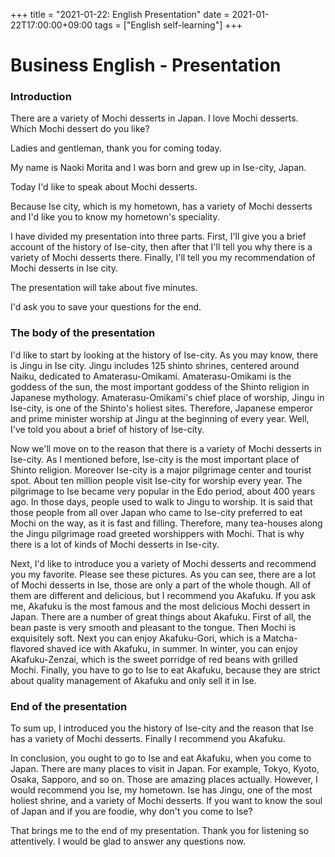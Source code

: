 +++
title =  "2021-01-22: English Presentation"
date = 2021-01-22T17:00:00+09:00
tags = ["English self-learning"]
+++
# Business English - Presentation

### Introduction

<!-- Attention-Grabbing Statement-->
There are a variety of Mochi desserts in Japan. I love Mochi desserts. Which Mochi dessert do you like?

<!-- Greeting/Welcoming-->
Ladies and gentleman, thank you for coming today.

<!-- Self-Introduction-->
My name is Naoki Morita and I was born and grew up in Ise-city, Japan.

<!-- Title of Presentation -->
Today I'd like to speak about Mochi desserts.

<!-- Objectives -->
Because Ise city, which is my hometown, has a variety of Mochi desserts and I'd like you to know my hometown's speciality.

<!-- Outline -->
I have divided my presentation into three parts. First, I'll give you a brief account of the history of Ise-city, then after that I'll tell you why there is a variety of Mochi desserts there. Finally, I'll tell you my recommendation of Mochi desserts in Ise city.

<!-- Length of Presentation -->
The presentation will take about five minutes.
<!-- Handling Questions -->
I'd ask you to save your questions for the end.

### The body of the presentation

<!-- the 1st part -->
I'd like to start by looking at the history of Ise-city.
As you may know, there is Jingu in Ise city. Jingu includes 125 shinto shrines, centered around Naiku, dedicated to Amaterasu-Omikami. Amaterasu-Omikami is the goddess of the sun, the most important goddess of the Shinto religion in Japanese mythology. Amaterasu-Omikami's chief place of worship, Jingu in Ise-city, is one of the Shinto's holiest sites.
Therefore, Japanese emperor and prime minister worship at Jingu at the beginning of every year.
Well, I've told you about a brief of history of Ise-city.

<!-- the 2nd part -->
Now we'll move on to the reason that there is a variety of Mochi desserts in Ise-city.
As I mentioned before, Ise-city is the most important place of Shinto religion. Moreover Ise-city is a major pilgrimage center and tourist spot. About ten million people visit Ise-city for worship every year.
The pilgrimage to Ise became very popular in the Edo period, about 400 years ago. In those days, people used to walk to Jingu to worship. It is said that those people from all over Japan who came to Ise-city preferred to eat Mochi on the way, as it is fast and filling. Therefore, many tea-houses along the Jingu pilgrimage road greeted worshippers with Mochi.
That is why there is a lot of kinds of Mochi desserts in Ise-city.

<!-- the 3rd part -->
Next, I'd like to introduce you a variety of Mochi desserts and recommend you my favorite.
Please see these pictures. As you can see, there are a lot of Mochi desserts in Ise, those are only a part of the whole though. All of them are different and delicious, but I recommend you Akafuku.
If you ask me, Akafuku is the most famous and the most delicious Mochi dessert in Japan. There are a number of great things about Akafuku. First of all, the bean paste is very smooth and pleasant to the tongue. Then Mochi is exquisitely soft. Next you can enjoy Akafuku-Gori, which is a Matcha-flavored shaved ice with Akafuku, in summer. In winter, you can enjoy Akafuku-Zenzai, which is the sweet porridge of red beans with grilled Mochi. Finally, you have to go to Ise to eat Akafuku, because they are strict about quality management of Akafuku and only sell it in Ise.

### End of the presentation
To sum up, I introduced you the history of Ise-city and the reason that Ise has a variety of Mochi desserts. Finally I recommend you Akafuku.

In conclusion, you ought to go to Ise and eat Akafuku, when you come to Japan. There are many places to visit in Japan. For example, Tokyo, Kyoto, Osaka, Sapporo, and so on. Those are amazing places actually.
However, I would recommend you Ise, my hometown. Ise has Jingu, one of the most holiest shrine, and a variety of Mochi desserts.
If you want to know the soul of Japan and if you are foodie, why don't you come to Ise?

That brings me to the end of my presentation.
Thank you for listening so attentively.
I would be glad to answer any questions now.
